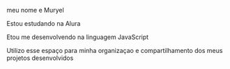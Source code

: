 meu nome e Muryel

Estou estudando na Alura

Etou me desenvolvendo na linguagem JavaScript

Utilizo esse espaço para minha organizaçao e compartilhamento dos meus projetos desenvolvidos
